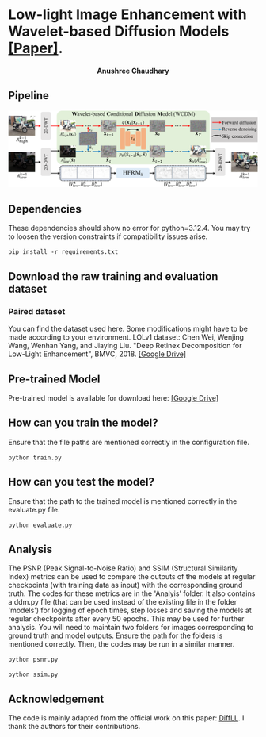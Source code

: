 # Low-light Image Enhancement with Wavelet-based Diffusion Models [[Paper]](https://arxiv.org/pdf/2306.00306.pdf).
<h4 align="center">Anushree Chaudhary</center>

## Pipeline
![](./Figures/pipeline.png)

## Dependencies
These dependencies should show no error for python=3.12.4. You may try to loosen the version constraints if compatibility issues arise.
```
pip install -r requirements.txt
````

## Download the raw training and evaluation dataset
### Paired dataset
You can find the dataset used here. Some modifications might have to be made according to your environment.
LOLv1 dataset: Chen Wei, Wenjing Wang, Wenhan Yang, and Jiaying Liu. "Deep Retinex Decomposition for Low-Light Enhancement", BMVC, 2018.  [[Google Drive]](https://drive.google.com/file/d/1It291IA2DVi8k2YZ-G0d1cGm301Tsi7r/view?usp=sharing)


## Pre-trained Model
Pre-trained model is available for download here: [[Google Drive]](https://drive.google.com/file/d/1UbUY4M8b4SMOOnmD_RcUAmWo09SuhXjt/view?usp=sharing)

## How can you train the model?
Ensure that the file paths are mentioned correctly in the configuration file.
```
python train.py  
```

## How can you test the model?
Ensure that the path to the trained model is mentioned correctly in the evaluate.py file.
```
python evaluate.py
```

## Analysis
The PSNR (Peak Signal-to-Noise Ratio) and SSIM (Structural Similarity Index) metrics can be used to compare the outputs of the models at regular checkpoints (with training data as input) with the corresponding ground truth. The codes for these metrics are in the 'Analyis' folder. It also contains a ddm.py file (that can be used instead of the existing file in the folder 'models') for logging of epoch times, step losses and saving the models at regular checkpoints after every 50 epochs. This may be used for further analysis. You will need to maintain two folders for images corresponding to ground truth and model outputs. Ensure the path for the folders is mentioned correctly. Then, the codes may be run in a similar manner.
```
python psnr.py
```
```
python ssim.py
```

## Acknowledgement
The code is mainly adapted from the official work on this paper: [DiffLL](https://github.com/JianghaiSCU/Diffusion-Low-Light). I thank the authors for their contributions.
